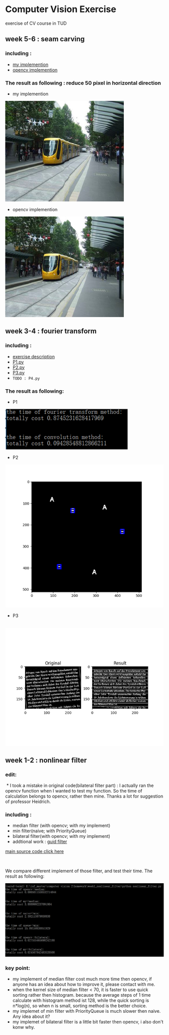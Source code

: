 # Computer Vision Exercise
exercise of CV course in TUD

## week 5-6 : seam carving


### including :   
  * [my implemention](https://github.com/chrisHuxi/ComputerVisionExercise/blob/master/week5_seam_carving/P1_my.py)
  * [opencv implemention](https://github.com/chrisHuxi/ComputerVisionExercise/blob/master/week5_seam_carving/seam_carving_skt.py)
### The result as following : reduce 50 pixel in horizontal direction
  * my implemention
  
  ![](https://github.com/chrisHuxi/ComputerVisionExercise/blob/master/week5_seam_carving/my_seam_carving_result.jpg)


  * opencv implemention
 
  ![](https://github.com/chrisHuxi/ComputerVisionExercise/blob/master/week5_seam_carving/skt_seam_carving_result.jpg)
  
  

## week 3-4 : fourier transform

### including :   
  * [exercise description](http://cvl.inf.tu-dresden.de/HTML/teaching/courses/cv2/ss18/Ex/2/CV2_Ex2_Fourier.pdf)
  * [P1.py](https://github.com/chrisHuxi/ComputerVisionExercise/blob/master/week3_fourier_transform/P1.py)
  * [P2.py](https://github.com/chrisHuxi/ComputerVisionExercise/blob/master/week3_fourier_transform/P2.py)
  * [P3.py](https://github.com/chrisHuxi/ComputerVisionExercise/blob/master/week3_fourier_transform/P3.py)
  * `TODO : P4.py`
### The result as following:
  * P1
  
  ![](https://github.com/chrisHuxi/ComputerVisionExercise/blob/master/week3_fourier_transform/result/P1_result.PNG)


  * P2
 
  ![](https://github.com/chrisHuxi/ComputerVisionExercise/blob/master/week3_fourier_transform/result/figure_P2_result.png)
  
  
  * P3
  
  ![](https://github.com/chrisHuxi/ComputerVisionExercise/blob/master/week3_fourier_transform/result/figure_P3_result.png)
  


## week 1-2 : nonlinear filter

### edit:
  * I took a mistake in original code(bilateral filter part) : I actually ran the opencv function when I wanted to test my function. So the time of calculation belongs to opencv, rather then mine. Thanks a lot for suggestion of professor Heidrich.
  
  
### including :   
  * median filter (with opencv; with my implement)
  * min filter(naive; with PriorityQueue)
  * bilateral filter(with opencv; with my implement)
  * addtional work : [guid filter](https://github.com/chrisHuxi/ComputerVisionExercise/blob/master/week1_nonlinear_filter/addtional_guidFilter.py)
  
 [main source code click here](https://github.com/chrisHuxi/ComputerVisionExercise/blob/master/week1_nonlinear_filter/nonlinear_filter.py)

  

We compare different implement of those filter, and test their time. The result as following:


![](https://github.com/chrisHuxi/ComputerVisionExercise/blob/master/week1_nonlinear_filter/result.PNG)


### key point:
  * my implement of median filter cost much more time then opencv, if anyone has an idea about how to improve it, please 
    contact with me.
  * when the kernel size of median filter < 70, it is faster to use quick sorting rather then histogram. because the average steps of 1       time calculate with histogram method ist 128, while the quick sorting is n\*log(n), so when n is 
    small, sorting method is the better choice.
  * my implemet of min filter with PriorityQueue is much slower then naive. Any idea about it?
  * my implemet of bilateral filter is a little bit faster then opencv, i also don't konw why.
   
